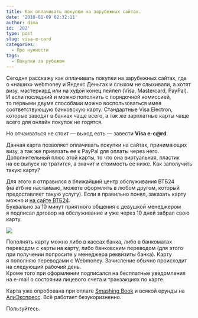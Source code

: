 ```yaml
---
title: Как оплачивать покупки на зарубежных сайтах.
date: '2010-01-09 02:32:11'
author: dima
id: '202'
type: post
slug: visa-e-card
categories:
  - Про нужности
tags:
  - Покупки за рубежом
---
```


Сегодня расскажу как оплачивать покупки на зарубежных сайтах, где о «наших» webmoney и Яндекс.Деньгах и слыхом не слыхивали, а хотят визу, мастеркард или на худой конец пейпел (Visa, Mastercard, PayPal). И если последний и можно пополнить с порядочной комиссией, то первыми двумя способами можно воспользоваться имея соответствующую банковскую карту. Стандартные Visa Electron, которые заводят в банках чаще всего, а так же зарплатные карты чаще всего для онлайн покупок не годятся.  
  
Но отчаиваться не стоит — выход есть — завести **Visa e-c@rd**.  
  
Данная карта позволяет оплачивать покупки на сайтах, принимающих визу, а так же привязать ее к PayPal для оплаты через него. Дополнительный плюс этой карты, то что она виртуальная, пластик на ее выпуск не тратится, а значит и стоимость ее ниже. Как заполучить такую карту?  
  
Для этого я отправился в ближайший центр обслуживания ВТБ24 (на втб не настаиваю, можете оформлять в любом другом, который предоставляет такую услугу). Если я правильно понял, заказать карту можно и [на сайте ВТБ24](https://www.vtb24.ru/tpl/plastic.requestor.php).  
Буквально за 10 минут приятного общения с девушкой менеджером я подписал договор на обслуживание и уже через 10 дней забрал свою карту.  

[![](/uploads/_bl/2/s81526373.jpg)](/uploads/_bl/2/81526373.jpg "Нажмите, для просмотра в полном размере...")

  
Пополнять карту можно либо в кассах банка, либо в банкоматах переводом с карты на карту, либо банковским переводом (для этого при получении попросите у менеджера реквизиты банка). Карту я пополняю переводами с Webmoney. Зачисление обычно происходит на следующий рабочий день.  
Кроме того при оформлении подписался на бесплатные уведомления на e-mail о состоянии лицевого счета и транзакциях по карте.  
  
Карта уже опробована при оплате [Smashing Book](/blog/smashing-book/) и всякой ерунды на [АлиЭкспресс](https://alitems.com/g/1e8d1144944a46a058c516525dc3e8/?subid=visa-e-card). Всё работает безукоризненно.  
  
Пользуйтесь.